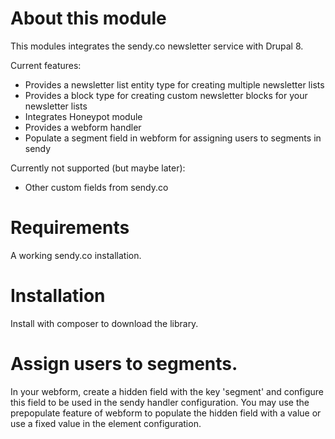 # About this module

This modules integrates the sendy.co newsletter service with Drupal 8. 

Current features: 

- Provides a newsletter list entity type for creating multiple newsletter lists
- Provides a block type for creating custom newsletter blocks for your newsletter lists
- Integrates Honeypot module
- Provides a webform handler
- Populate a segment field in webform for assigning users to segments in sendy

Currently not supported (but maybe later):

- Other custom fields from sendy.co

# Requirements

A working sendy.co installation.

# Installation

Install with composer to download the library.

# Assign users to segments.

In your webform, create a hidden field with the key 'segment' and configure this field to be used 
in the sendy handler configuration. You may use the prepopulate feature of webform to populate 
the hidden field with a value or use a fixed value in the element configuration.
